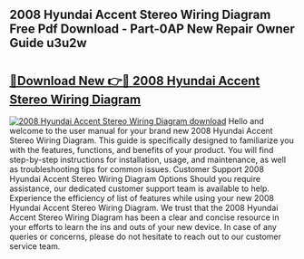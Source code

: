 ## 2008 Hyundai Accent Stereo Wiring Diagram Free Pdf Download - Part-0AP New Repair Owner Guide u3u2w

# <h2><a href="http://dftilku.blite.top/?on=2008+Hyundai+Accent+Stereo+Wiring+Diagram">🔗Download New 👉🔴 2008 Hyundai Accent Stereo Wiring Diagram</a></h2>

[![2008 Hyundai Accent Stereo Wiring Diagram download](https://i.imgur.com/lujVjoI.png)](http://dftilku.blite.top/?on=2008+Hyundai+Accent+Stereo+Wiring+Diagram)
Hello and welcome to the user manual for your brand new 2008 Hyundai Accent Stereo Wiring Diagram. This guide is specifically designed to familiarize you with the features, functions, and benefits of your product. You will find step-by-step instructions for installation, usage, and maintenance, as well as troubleshooting tips for common issues. Customer Support 2008 Hyundai Accent Stereo Wiring Diagram Options Should you require assistance, our dedicated customer support team is available to help. Experience the efficiency of list of features while using your new 2008 Hyundai Accent Stereo Wiring Diagram. We trust that the 2008 Hyundai Accent Stereo Wiring Diagram has been a clear and concise resource in your efforts to learn the ins and outs of your new device. In case of any queries or concerns, please do not hesitate to reach out to our customer service team.
